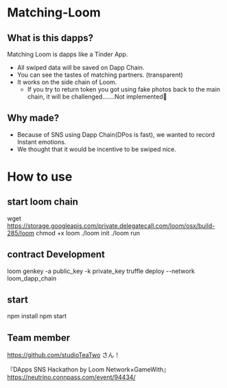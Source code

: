 # Matching-Loom

## What is this dapps?
Matching Loom is dapps like a Tinder App.

- All swiped data will be saved on Dapp Chain.
- You can see the tastes of matching partners. (transparent)
- It works on the side chain of Loom.
  - If you try to return token you got using fake photos back to the main chain, it will be challenged…….Not implemented🙇

## Why made?
- Because of SNS using Dapp Chain(DPos is fast), we wanted to record Instant emotions.
- We thought that it would be incentive to be swiped nice.

# How to use

## start loom chain

wget https://storage.googleapis.com/private.delegatecall.com/loom/osx/build-285/loom
chmod +x loom
./loom init
./loom run

## contract Development
loom genkey -a public_key -k private_key
truffle deploy --network loom_dapp_chain

## start
npm install
npm start

## Team member
https://github.com/studioTeaTwo さん！

『DApps SNS Hackathon by Loom Network×GameWith』
https://neutrino.connpass.com/event/94434/
